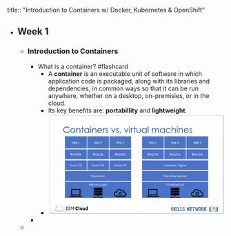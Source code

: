 title:: "Introduction to Containers w/ Docker, Kubernetes & OpenShift"

- ## Week 1
	- ### Introduction to Containers
		- What is a container? #flashcard
			- A **container** is an executable unit of software in which application code is packaged, along with its libraries and dependencies, in common ways so that it can be run anywhere, whether on a desktop, on-premisies, or in the cloud.
			- Its key benefits are: **portabillity** and **lightweight**.
			- ![image.png](../assets/image_1659713334665_0.png)
		-
	-